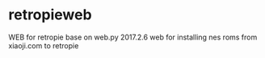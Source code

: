 # retropieweb
WEB for retropie
base on web.py
2017.2.6 web for installing nes roms from xiaoji.com to retropie
